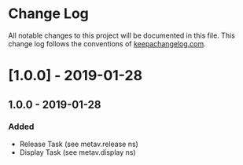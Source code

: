 # Change Log
All notable changes to this project will be documented in this file. 
This change log follows the conventions of [keepachangelog.com](http://keepachangelog.com/).

# [1.0.0] - 2019-01-28 #

## 1.0.0 - 2019-01-28
### Added
- Release Task (see metav.release ns)
- Display Task (see metav.display ns) 

[Unreleased]: https://github.com/jgrodziski/metav/compare/0.1.1...HEAD
[0.1.1]: https://github.com/jgrodziski/metav/compare/0.1.0...0.1.1

